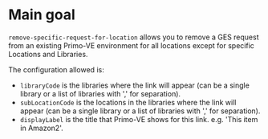# Main goal
`remove-specific-request-for-location` allows you to remove a GES request from an existing Primo-VE environment for all locations except for specific Locations and Libraries.

The configuration allowed is:

- `libraryCode` is the libraries where the link will appear (can be a single library or a list of libraries with ',' for separation).
- `subLocationCode` is the locations in the libraries where the link will appear (can be a single library or a list of libraries with ',' for separation).
- `displayLabel` is the title that Primo-VE shows for this link. e.g. 'This item in Amazon2'.